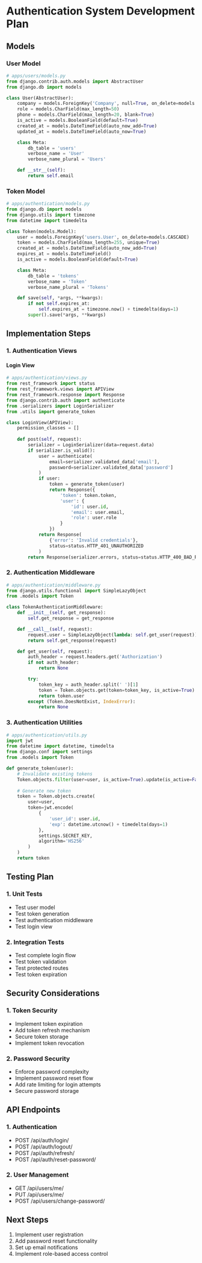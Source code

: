 # Authentication System Development Plan

## Models

### User Model
```python
# apps/users/models.py
from django.contrib.auth.models import AbstractUser
from django.db import models

class User(AbstractUser):
    company = models.ForeignKey('Company', null=True, on_delete=models.SET_NULL)
    role = models.CharField(max_length=50)
    phone = models.CharField(max_length=20, blank=True)
    is_active = models.BooleanField(default=True)
    created_at = models.DateTimeField(auto_now_add=True)
    updated_at = models.DateTimeField(auto_now=True)

    class Meta:
        db_table = 'users'
        verbose_name = 'User'
        verbose_name_plural = 'Users'

    def __str__(self):
        return self.email
```

### Token Model
```python
# apps/authentication/models.py
from django.db import models
from django.utils import timezone
from datetime import timedelta

class Token(models.Model):
    user = models.ForeignKey('users.User', on_delete=models.CASCADE)
    token = models.CharField(max_length=255, unique=True)
    created_at = models.DateTimeField(auto_now_add=True)
    expires_at = models.DateTimeField()
    is_active = models.BooleanField(default=True)

    class Meta:
        db_table = 'tokens'
        verbose_name = 'Token'
        verbose_name_plural = 'Tokens'

    def save(self, *args, **kwargs):
        if not self.expires_at:
            self.expires_at = timezone.now() + timedelta(days=1)
        super().save(*args, **kwargs)
```

## Implementation Steps

### 1. Authentication Views

#### Login View
```python
# apps/authentication/views.py
from rest_framework import status
from rest_framework.views import APIView
from rest_framework.response import Response
from django.contrib.auth import authenticate
from .serializers import LoginSerializer
from .utils import generate_token

class LoginView(APIView):
    permission_classes = []
    
    def post(self, request):
        serializer = LoginSerializer(data=request.data)
        if serializer.is_valid():
            user = authenticate(
                email=serializer.validated_data['email'],
                password=serializer.validated_data['password']
            )
            if user:
                token = generate_token(user)
                return Response({
                    'token': token.token,
                    'user': {
                        'id': user.id,
                        'email': user.email,
                        'role': user.role
                    }
                })
            return Response(
                {'error': 'Invalid credentials'},
                status=status.HTTP_401_UNAUTHORIZED
            )
        return Response(serializer.errors, status=status.HTTP_400_BAD_REQUEST)
```

### 2. Authentication Middleware

```python
# apps/authentication/middleware.py
from django.utils.functional import SimpleLazyObject
from .models import Token

class TokenAuthenticationMiddleware:
    def __init__(self, get_response):
        self.get_response = get_response

    def __call__(self, request):
        request.user = SimpleLazyObject(lambda: self.get_user(request))
        return self.get_response(request)

    def get_user(self, request):
        auth_header = request.headers.get('Authorization')
        if not auth_header:
            return None

        try:
            token_key = auth_header.split(' ')[1]
            token = Token.objects.get(token=token_key, is_active=True)
            return token.user
        except (Token.DoesNotExist, IndexError):
            return None
```

### 3. Authentication Utilities

```python
# apps/authentication/utils.py
import jwt
from datetime import datetime, timedelta
from django.conf import settings
from .models import Token

def generate_token(user):
    # Invalidate existing tokens
    Token.objects.filter(user=user, is_active=True).update(is_active=False)
    
    # Generate new token
    token = Token.objects.create(
        user=user,
        token=jwt.encode(
            {
                'user_id': user.id,
                'exp': datetime.utcnow() + timedelta(days=1)
            },
            settings.SECRET_KEY,
            algorithm='HS256'
        )
    )
    return token
```

## Testing Plan

### 1. Unit Tests
- Test user model
- Test token generation
- Test authentication middleware
- Test login view

### 2. Integration Tests
- Test complete login flow
- Test token validation
- Test protected routes
- Test token expiration

## Security Considerations

### 1. Token Security
- Implement token expiration
- Add token refresh mechanism
- Secure token storage
- Implement token revocation

### 2. Password Security
- Enforce password complexity
- Implement password reset flow
- Add rate limiting for login attempts
- Secure password storage

## API Endpoints

### 1. Authentication
- POST /api/auth/login/
- POST /api/auth/logout/
- POST /api/auth/refresh/
- POST /api/auth/reset-password/

### 2. User Management
- GET /api/users/me/
- PUT /api/users/me/
- POST /api/users/change-password/

## Next Steps
1. Implement user registration
2. Add password reset functionality
3. Set up email notifications
4. Implement role-based access control 